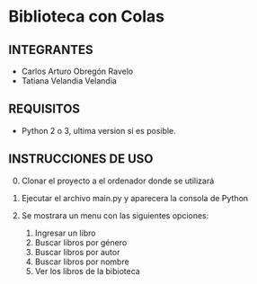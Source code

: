 # Biblioteca con Colas
## INTEGRANTES
 - Carlos Arturo Obregón Ravelo
 - Tatiana Velandia Velandia
 
## REQUISITOS
 - Python 2 o 3, ultima version si es posible.
 
## INSTRUCCIONES DE USO

 0. Clonar el proyecto a el ordenador donde se utilizará
 1. Ejecutar el archivo main.py y aparecera la consola de Python
 2. Se mostrara un menu con las siguientes opciones:
 
    1. Ingresar un libro
    2. Buscar libros por género
    3. Buscar libros por autor
    4. Buscar libros por nombre
    5. Ver los libros de la bibioteca
	
